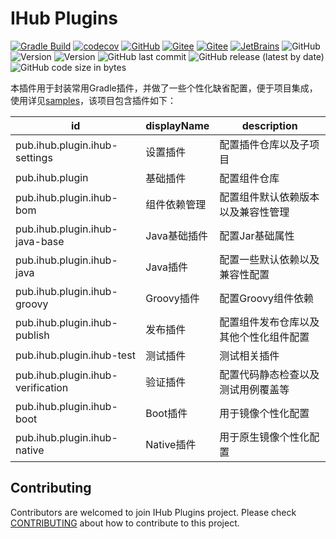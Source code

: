 # IHub Plugins
[![Gradle Build](https://github.com/ihub-pub/plugins/actions/workflows/gradle-build.yml/badge.svg)](https://github.com/ihub-pub/plugins/actions/workflows/gradle-build.yml)
[![codecov](https://codecov.io/gh/ihub-pub/plugins/branch/main/graph/badge.svg?token=ZQ0WR3ZSWG)](https://codecov.io/gh/ihub-pub/plugins)
[![GitHub](https://img.shields.io/badge/IHubPub-181717.svg?style=flat&logo=GitHub)](https://github.com/ihub-pub "IHubPub")
[![Gitee](https://img.shields.io/badge/IHubPub-C71D23.svg?style=flat&logo=Gitee)](https://gitee.com/ihub-pub "IHubPub")
[![Gitee](https://img.shields.io/badge/IHubGradle-02303A.svg?style=flat&logo=Gradle)](https://plugins.gradle.org/u/henry-gradle "IHub Plugins Gradle Plugin")
[![JetBrains](https://img.shields.io/badge/JetBrains-white.svg?style=flat&logo=JetBrains&logoColor=black)](https://www.jetbrains.com "JetBrains")
![GitHub](https://img.shields.io/github/license/ihub-pub/plugins)
![Version](https://img.shields.io/badge/Gradle-7.0-brightgreen.svg?logo=Gradle)
![Version](https://img.shields.io/badge/SpringBoot-2.4.5-6DB33F.svg?logo=Spring&logoColor=white)
![GitHub last commit](https://img.shields.io/github/last-commit/ihub-pub/plugins)
![GitHub release (latest by date)](https://img.shields.io/github/v/release/ihub-pub/plugins)
![GitHub code size in bytes](https://img.shields.io/github/languages/code-size/ihub-pub/plugins)

本插件用于封装常用Gradle插件，并做了一些个性化缺省配置，便于项目集成，使用详见[samples](samples)，该项目包含插件如下：

| id | displayName | description |
|----|-------------|-------------|
| pub.ihub.plugin.ihub-settings | 设置插件 | 配置插件仓库以及子项目 |
| pub.ihub.plugin | 基础插件 | 配置组件仓库 |
| pub.ihub.plugin.ihub-bom | 组件依赖管理 | 配置组件默认依赖版本以及兼容性管理 |
| pub.ihub.plugin.ihub-java-base | Java基础插件 | 配置Jar基础属性 |
| pub.ihub.plugin.ihub-java | Java插件 | 配置一些默认依赖以及兼容性配置 |
| pub.ihub.plugin.ihub-groovy | Groovy插件 | 配置Groovy组件依赖 |
| pub.ihub.plugin.ihub-publish | 发布插件 | 配置组件发布仓库以及其他个性化组件配置 |
| pub.ihub.plugin.ihub-test | 测试插件 | 测试相关插件 |
| pub.ihub.plugin.ihub-verification | 验证插件 | 配置代码静态检查以及测试用例覆盖等 |
| pub.ihub.plugin.ihub-boot | Boot插件 | 用于镜像个性化配置 |
| pub.ihub.plugin.ihub-native | Native插件 | 用于原生镜像个性化配置 |

## Contributing

Contributors are welcomed to join IHub Plugins project. Please check [CONTRIBUTING](./CONTRIBUTING.md) about how to contribute to this project.
